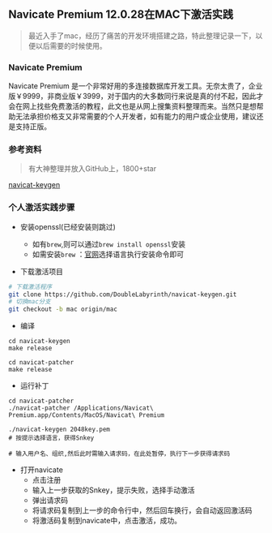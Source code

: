 ## Navicate  Premium 12.0.28在MAC下激活实践

> 最近入手了mac，经历了痛苦的开发环境搭建之路，特此整理记录一下，以便以后需要的时候使用。

### Navicate Premium

Navicate Premium 是一个非常好用的多连接数据库开发工具。无奈太贵了，企业版￥9999，非商业版￥3999，对于国内的大多数同行来说是真的付不起，因此才会在网上找些免费激活的教程，此文也是从网上搜集资料整理而来。当然只是想帮助无法承担价格支又非常需要的个人开发者，如有能力的用户或企业使用，建议还是支持正版。

### 参考资料

> 有大神整理并放入GitHub上，1800+star

[navicat-keygen](https://github.com/DoubleLabyrinth/navicat-keygen/blob/mac/README.zh-CN.md)

### 个人激活实践步骤
- 安装openssl(已经安装则跳过)
    - 如有`brew`,则可以通过`brew install openssl`安装
    - 如需安装`brew` ：[官网](https://brew.sh/index_zh-cn)选择语言执行安装命令即可


- 下载激活项目
```bash  
# 下载激活程序
git clone https://github.com/DoubleLabyrinth/navicat-keygen.git
# 切换mac分支
git checkout -b mac origin/mac
```

- 编译
```
cd navicat-keygen
make release

cd navicat-patcher
make release

```

- 运行补丁
```
cd navicat-patcher
./navicat-patcher /Applications/Navicat\ Premium.app/Contents/MacOS/Navicat\ Premium

./navicat-keygen 2048key.pem
# 按提示选择语言，获得Snkey

# 输入用户名、组织,然后此时需输入请求码，在此处暂停，执行下一步获得请求码   

```

- 打开navicate
    - 点击注册
    - 输入上一步获取的Snkey，提示失败，选择手动激活
    - 弹出请求码
    - 将请求码复制到上一步的命令行中，然后回车换行，会自动返回激活码
    - 将激活码复制到navicate中，点击激活，成功。
